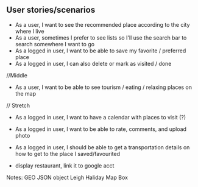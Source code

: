 ## User stories/scenarios

- As a user, I want to see the recommended place according to the city where I live
- As a user, sometimes I prefer to see lists so I'll use the search bar to search somewhere I want to go
- As a logged in user, I want to be able to save my favorite / preferred place
- As a logged in user, I can also delete or mark as visited / done

//Middle
- As a user, I want to be able to see tourism / eating / relaxing places on the map

// Stretch
- As a logged in user, I want to have a calendar with places to visit (?)
- As a logged in user, I want to be able to rate, comments, and upload photo
- As a logged in user, I should be able to get a transportation details on how to get to the place I saved/favourited

- display restaurant, link it to google acct

Notes:
GEO JSON object
Leigh Haliday Map Box